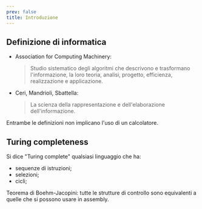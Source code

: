 ```yaml
---
prev: false
title: Introduzione
---
```


## Definizione di informatica

- Association for Computing Machinery:

  > Studio sistematico degli algoritmi che descrivono e trasformano
  > l'informazione, la loro teoria, analisi, progetto, efficienza, realizzazione
  > e applicazione.

- Ceri, Mandrioli, Sbattella:

  > La scienza della rappresentazione e dell'elaborazione dell'informazione.

Entrambe le definizioni non implicano l'uso di un calcolatore.

## Turing completeness

Si dice "Turing complete" qualsiasi linguaggio che ha:

- sequenze di istruzioni;
- selezioni;
- cicli;

Teorema di Boehm-Jacopini: tutte le strutture di controllo sono equivalenti a
quelle che si possono usare in assembly.
